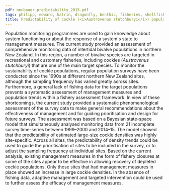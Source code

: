 ```yaml
---
pdf: neubauer_predictability_2015.pdf
tags: philipp, edward, katrin, dragonfly, benthic, fisheries, shellfish, bayesian
title: Predictability of cockle (<i>Austrovenus stutchburyi</i>) population trends in New Zealand's northern North Island
---
```

Population monitoring programmes are used to gain knowledge about system functioning or about the
response of a system's state to management measures. The current study provided an assessment
of comprehensive monitoring data of intertidal bivalve populations in northern New Zealand. In this region,
a number of bivalve species are targeted in recreational and customary fisheries, including cockles
(*Austrovenus stutchburyi*) that are one of the main target species. To monitor the sustainability of cockle
populations, regular population surveys have been conducted since the 1990s at different northern New
Zealand sites, although the sampling frequency has varied greatly across sites. Furthermore, a general
lack of fishing data for the target populations prevents a systematic assessment of management measures
and population trends within a fishery assessment framework. In view of these shortcomings, the
current study provided a systematic phenomenological assessment of the survey data to make general
recommendations about the effectiveness of management and for guiding prioritisation and design for
future surveys. The assessment was based on a Bayesian state-space model that simultaneously analysed
monitoring data from 21 incomplete survey time-series between 1999–2000 and 2014–15. The
model showed that the predictability of estimated large-size cockle densities was highly site-specific.
Across all sites, the predictability of density trends could be used to guide the prioritisation of sites to
be included in the survey, or to adjust the sampling frequency at individual sites. Based on the current
analysis, existing management measures in the form of fishery closures at some of the sites appear to
be effective in allowing recovery of depleted cockle populations. Only those sites that had management
measures in place showed an increase in large cockle densities. In the absence of fishing data, adaptive
management and targeted intervention could be used to further assess the efficacy of management
measures.

